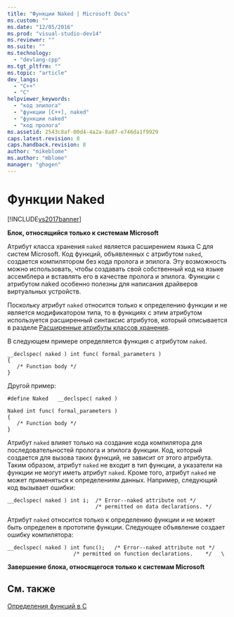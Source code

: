 ```yaml
---
title: "Функции Naked | Microsoft Docs"
ms.custom: ""
ms.date: "12/05/2016"
ms.prod: "visual-studio-dev14"
ms.reviewer: ""
ms.suite: ""
ms.technology: 
  - "devlang-cpp"
ms.tgt_pltfrm: ""
ms.topic: "article"
dev_langs: 
  - "C++"
  - "C"
helpviewer_keywords: 
  - "код эпилога"
  - "функции [C++], naked"
  - "функции naked"
  - "код пролога"
ms.assetid: 2543c8af-00d4-4a2a-8a87-e746da1f9929
caps.latest.revision: 8
caps.handback.revision: 8
author: "mikeblome"
ms.author: "mblome"
manager: "ghogen"
---
```

# Функции Naked
[!INCLUDE[vs2017banner](../assembler/inline/includes/vs2017banner.md)]

**Блок, относящийся только к системам Microsoft**  
  
 Атрибут класса хранения `naked` является расширением языка C для систем Microsoft.  Код функций, объявленных с атрибутом `naked`, создается компилятором без кода пролога и эпилога.  Эту возможность можно использовать, чтобы создавать свой собственный код на языке ассемблера и вставлять его в качестве пролога и эпилога.  Функции с атрибутом naked особенно полезны для написания драйверов виртуальных устройств.  
  
 Поскольку атрибут `naked` относится только к определению функции и не является модификатором типа, то в функциях с этим атрибутом используется расширенный синтаксис атрибутов, который описывается в разделе [Расширенные атрибуты классов хранения](../c-language/c-extended-storage-class-attributes.md).  
  
 В следующем примере определяется функция с атрибутом `naked`.  
  
```  
__declspec( naked ) int func( formal_parameters )  
{  
   /* Function body */  
}  
```  
  
 Другой пример:  
  
```  
#define Naked   __declspec( naked )  
  
Naked int func( formal_parameters )  
{  
   /* Function body */  
}  
```  
  
 Атрибут `naked` влияет только на создание кода компилятора для последовательностей пролога и эпилога функции.  Код, который создается для вызова таких функций, не зависит от этого атрибута.  Таким образом, атрибут `naked` не входит в тип функции, а указатели на функции не могут иметь атрибут `naked`.  Кроме того, атрибут `naked` не может применяться к определениям данных.  Например, следующий код вызывает ошибки:  
  
```  
__declspec( naked ) int i;  /* Error--naked attribute not */  
                            /* permitted on data declarations. */  
```  
  
 Атрибут `naked` относится только к определению функции и не может быть определен в прототипе функции.  Следующее объявление создает ошибку компилятора:  
  
```  
__declspec( naked ) int func();   /* Error--naked attribute not */  
                     /* permitted on function declarations.    */   \  
```  
  
 **Завершение блока, относящегося только к системам Microsoft**  
  
## См. также  
 [Определения функций в C](../c-language/c-function-definitions.md)